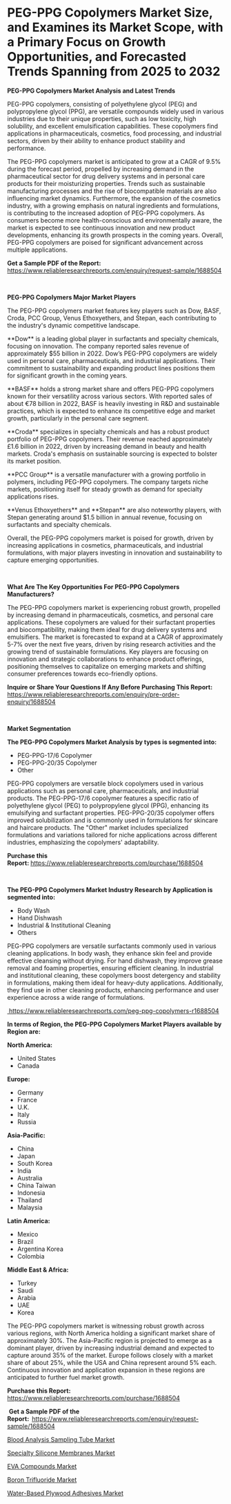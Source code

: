 <p><h1>PEG-PPG Copolymers Market Size, and Examines its Market Scope, with a Primary Focus on Growth Opportunities, and Forecasted Trends Spanning from 2025 to 2032</h1></p><p><strong>PEG-PPG Copolymers Market Analysis and Latest Trends</strong></p>
<p><p>PEG-PPG copolymers, consisting of polyethylene glycol (PEG) and polypropylene glycol (PPG), are versatile compounds widely used in various industries due to their unique properties, such as low toxicity, high solubility, and excellent emulsification capabilities. These copolymers find applications in pharmaceuticals, cosmetics, food processing, and industrial sectors, driven by their ability to enhance product stability and performance.</p><p>The PEG-PPG copolymers market is anticipated to grow at a CAGR of 9.5% during the forecast period, propelled by increasing demand in the pharmaceutical sector for drug delivery systems and in personal care products for their moisturizing properties. Trends such as sustainable manufacturing processes and the rise of biocompatible materials are also influencing market dynamics. Furthermore, the expansion of the cosmetics industry, with a growing emphasis on natural ingredients and formulations, is contributing to the increased adoption of PEG-PPG copolymers. As consumers become more health-conscious and environmentally aware, the market is expected to see continuous innovation and new product developments, enhancing its growth prospects in the coming years. Overall, PEG-PPG copolymers are poised for significant advancement across multiple applications.</p></p>
<p><strong>Get a Sample PDF of the Report:&nbsp;</strong> <a href="https://www.reliableresearchreports.com/enquiry/request-sample/1688504?utm_campaign=31&utm_medium=2&utm_source=Github&utm_content=ia&utm_term=06012025&utm_id=peg-ppg-copolymers">https://www.reliableresearchreports.com/enquiry/request-sample/1688504</a></p>
<p>&nbsp;</p>
<p><strong>PEG-PPG Copolymers Major Market Players</strong></p>
<p><p>The PEG-PPG copolymers market features key players such as Dow, BASF, Croda, PCC Group, Venus Ethoxyethers, and Stepan, each contributing to the industry's dynamic competitive landscape.</p><p>**Dow** is a leading global player in surfactants and specialty chemicals, focusing on innovation. The company reported sales revenue of approximately $55 billion in 2022. Dow’s PEG-PPG copolymers are widely used in personal care, pharmaceuticals, and industrial applications. Their commitment to sustainability and expanding product lines positions them for significant growth in the coming years.</p><p>**BASF** holds a strong market share and offers PEG-PPG copolymers known for their versatility across various sectors. With reported sales of about €78 billion in 2022, BASF is heavily investing in R&D and sustainable practices, which is expected to enhance its competitive edge and market growth, particularly in the personal care segment.</p><p>**Croda** specializes in specialty chemicals and has a robust product portfolio of PEG-PPG copolymers. Their revenue reached approximately £1.6 billion in 2022, driven by increasing demand in beauty and health markets. Croda's emphasis on sustainable sourcing is expected to bolster its market position.</p><p>**PCC Group** is a versatile manufacturer with a growing portfolio in polymers, including PEG-PPG copolymers. The company targets niche markets, positioning itself for steady growth as demand for specialty applications rises.</p><p>**Venus Ethoxyethers** and **Stepan** are also noteworthy players, with Stepan generating around $1.5 billion in annual revenue, focusing on surfactants and specialty chemicals.</p><p>Overall, the PEG-PPG copolymers market is poised for growth, driven by increasing applications in cosmetics, pharmaceuticals, and industrial formulations, with major players investing in innovation and sustainability to capture emerging opportunities.</p></p>
<p>&nbsp;</p>
<p><strong>What Are The Key Opportunities For PEG-PPG Copolymers Manufacturers?</strong></p>
<p><p>The PEG-PPG copolymers market is experiencing robust growth, propelled by increasing demand in pharmaceuticals, cosmetics, and personal care applications. These copolymers are valued for their surfactant properties and biocompatibility, making them ideal for drug delivery systems and emulsifiers. The market is forecasted to expand at a CAGR of approximately 5-7% over the next five years, driven by rising research activities and the growing trend of sustainable formulations. Key players are focusing on innovation and strategic collaborations to enhance product offerings, positioning themselves to capitalize on emerging markets and shifting consumer preferences towards eco-friendly options.</p></p>
<p><strong>Inquire or Share Your Questions If Any Before Purchasing This Report:</strong> <a href="https://www.reliableresearchreports.com/enquiry/pre-order-enquiry/1688504?utm_campaign=31&utm_medium=2&utm_source=Github&utm_content=ia&utm_term=06012025&utm_id=peg-ppg-copolymers">https://www.reliableresearchreports.com/enquiry/pre-order-enquiry/1688504</a></p>
<p>&nbsp;</p>
<p><strong>Market Segmentation</strong></p>
<p><strong>The PEG-PPG Copolymers Market Analysis by types is segmented into:</strong></p>
<p><ul><li>PEG-PPG-17/6 Copolymer</li><li>PEG-PPG-20/35 Copolymer</li><li>Other</li></ul></p>
<p><p>PEG-PPG copolymers are versatile block copolymers used in various applications such as personal care, pharmaceuticals, and industrial products. The PEG-PPG-17/6 copolymer features a specific ratio of polyethylene glycol (PEG) to polypropylene glycol (PPG), enhancing its emulsifying and surfactant properties. PEG-PPG-20/35 copolymer offers improved solubilization and is commonly used in formulations for skincare and haircare products. The "Other" market includes specialized formulations and variations tailored for niche applications across different industries, emphasizing the copolymers' adaptability.</p></p>
<p><strong>Purchase this Report:&nbsp;</strong><a href="https://www.reliableresearchreports.com/purchase/1688504?utm_campaign=31&utm_medium=2&utm_source=Github&utm_content=ia&utm_term=06012025&utm_id=peg-ppg-copolymers">https://www.reliableresearchreports.com/purchase/1688504</a></p>
<p>&nbsp;</p>
<p><strong>The PEG-PPG Copolymers Market Industry Research by Application is segmented into:</strong></p>
<p><ul><li>Body Wash</li><li>Hand Dishwash</li><li>Industrial & Institutional Cleaning</li><li>Others</li></ul></p>
<p><p>PEG-PPG copolymers are versatile surfactants commonly used in various cleaning applications. In body wash, they enhance skin feel and provide effective cleansing without drying. For hand dishwash, they improve grease removal and foaming properties, ensuring efficient cleaning. In industrial and institutional cleaning, these copolymers boost detergency and stability in formulations, making them ideal for heavy-duty applications. Additionally, they find use in other cleaning products, enhancing performance and user experience across a wide range of formulations.</p></p>
<p><a href="https://www.reliableresearchreports.com/peg-ppg-copolymers-r1688504?utm_campaign=31&utm_medium=2&utm_source=Github&utm_content=ia&utm_term=06012025&utm_id=peg-ppg-copolymers">&nbsp;https://www.reliableresearchreports.com/peg-ppg-copolymers-r1688504</a></p>
<p><strong>In terms of Region, the PEG-PPG Copolymers Market Players available by Region are:</strong></p>
<p>
    <p> <strong> North America: </strong>
        <ul>
            <li>United States</li>
            <li>Canada</li>
        </ul>
        </p> 
    <p> <strong> Europe: </strong>
        <ul>
            <li>Germany</li>
            <li>France</li>
            <li>U.K.</li>
            <li>Italy</li>
            <li>Russia</li>
        </ul>
        </p> 
    <p> <strong> Asia-Pacific: </strong>
        <ul>
            <li>China</li>
            <li>Japan</li>
            <li>South Korea</li>
            <li>India</li>
            <li>Australia</li>
            <li>China Taiwan</li>
            <li>Indonesia</li>
            <li>Thailand</li>
            <li>Malaysia</li>
        </ul>
        </p> 
    <p> <strong> Latin America: </strong>
        <ul>
            <li>Mexico</li>
            <li>Brazil</li>
            <li>Argentina Korea</li>
            <li>Colombia</li>
        </ul>
        </p> 
    <p> <strong> Middle East & Africa: </strong>
        <ul>
            <li>Turkey</li>
            <li>Saudi</li>
            <li>Arabia</li>
            <li>UAE</li>
            <li>Korea</li>
        </ul>
    </p>
    </p>
<p><p>The PEG-PPG copolymers market is witnessing robust growth across various regions, with North America holding a significant market share of approximately 30%. The Asia-Pacific region is projected to emerge as a dominant player, driven by increasing industrial demand and expected to capture around 35% of the market. Europe follows closely with a market share of about 25%, while the USA and China represent around 5% each. Continuous innovation and application expansion in these regions are anticipated to further fuel market growth.</p></p>
<p><strong>Purchase this Report: </strong><a href="https://www.reliableresearchreports.com/purchase/1688504?utm_campaign=31&utm_medium=2&utm_source=Github&utm_content=ia&utm_term=06012025&utm_id=peg-ppg-copolymers">https://www.reliableresearchreports.com/purchase/1688504</a></p>
<p>&nbsp;<strong>Get a Sample PDF of the Report:&nbsp;&nbsp;</strong><a href="https://www.reliableresearchreports.com/enquiry/request-sample/1688504?utm_campaign=31&utm_medium=2&utm_source=Github&utm_content=ia&utm_term=06012025&utm_id=peg-ppg-copolymers">https://www.reliableresearchreports.com/enquiry/request-sample/1688504</a></p>
<p><strong></strong></p>
<p><p><a href="https://www.linkedin.com/pulse/blood-analysis-sampling-tube-market-research-industry-data-forecasted-bzd6f?utm_campaign=31&utm_medium=2&utm_source=Github&utm_content=ia&utm_term=06012025&utm_id=peg-ppg-copolymers">Blood Analysis Sampling Tube Market</a></p><p><a href="https://www.linkedin.com/pulse/specialty-silicone-membranes-market-forecast-report-analysis-otjfe?utm_campaign=31&utm_medium=2&utm_source=Github&utm_content=ia&utm_term=06012025&utm_id=peg-ppg-copolymers">Specialty Silicone Membranes Market</a></p><p><a href="https://github.com/MonroeBullock54/Market-Research-Report-List-1/blob/main/eva-compounds-market.md?utm_campaign=31&utm_medium=2&utm_source=Github&utm_content=ia&utm_term=06012025&utm_id=peg-ppg-copolymers">EVA Compounds Market</a></p><p><a href="https://github.com/juniordelafrance/Market-Research-Report-List-5/blob/main/boron-trifluoride-market.md?utm_campaign=31&utm_medium=2&utm_source=Github&utm_content=ia&utm_term=06012025&utm_id=peg-ppg-copolymers">Boron Trifluoride Market</a></p><p><a href="https://www.linkedin.com/pulse/global-perspectives-water-based-plywood-adhesives-market-ikb7e?utm_campaign=31&utm_medium=2&utm_source=Github&utm_content=ia&utm_term=06012025&utm_id=peg-ppg-copolymers">Water-Based Plywood Adhesives Market</a></p></p>